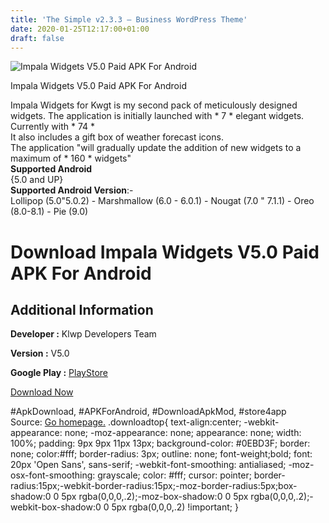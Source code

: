 ```yaml
---
title: 'The Simple v2.3.3 – Business WordPress Theme'
date: 2020-01-25T12:17:00+01:00
draft: false
---
```


![Impala Widgets V5.0 Paid APK For Android](https://i0.wp.com/apkhome.net/wp-content/uploads/2020/01/Impala-Widgets-V5.0-Paid.png "Impala Widgets V5.0 Paid APK For Android")

  

Impala Widgets V5.0 Paid APK For Android

Impala Widgets for Kwgt is my second pack of meticulously designed widgets. The application is initially launched with \* 7 \* elegant widgets. Currently with \* 74 \*  
It also includes a gift box of weather forecast icons.  
The application "will gradually update the addition of new widgets to a maximum of \* 160 \* widgets"  
**Supported Android**  
{5.0 and UP}  
**Supported Android Version**:-  
Lollipop (5.0"5.0.2) - Marshmallow (6.0 - 6.0.1) - Nougat (7.0 " 7.1.1) - Oreo (8.0-8.1) - Pie (9.0)

Download Impala Widgets V5.0 Paid APK For Android
=================================================

Additional Information
----------------------

**Developer :** Klwp Developers Team

**Version :** V5.0

**Google Play :** [PlayStore](https://play.google.com/store/apps/details?id=impala_esencial_widgets.kustom.pack)

  

[Download Now](https://store4app.co/post/impala-widgets-v5-0-paid-apk-for-android_1579936870)

  
#ApkDownload, #APKForAndroid, #DownloadApkMod, #store4app  
Source: [Go homepage.](https://store4app.co/post/impala-widgets-v5-0-paid-apk-for-android_1579936870) .downloadtop{ text-align:center; -webkit-appearance: none; -moz-appearance: none; appearance: none; width: 100%; padding: 9px 9px 11px 13px; background-color: #0EBD3F; border: none; color:#fff; border-radius: 3px; outline: none; font-weight;bold; font: 20px 'Open Sans', sans-serif; -webkit-font-smoothing: antialiased; -moz-osx-font-smoothing: grayscale; color: #fff; cursor: pointer; border-radius:15px;-webkit-border-radius:15px;-moz-border-radius:5px;box-shadow:0 0 5px rgba(0,0,0,.2);-moz-box-shadow:0 0 5px rgba(0,0,0,.2);-webkit-box-shadow:0 0 5px rgba(0,0,0,.2) !important; }